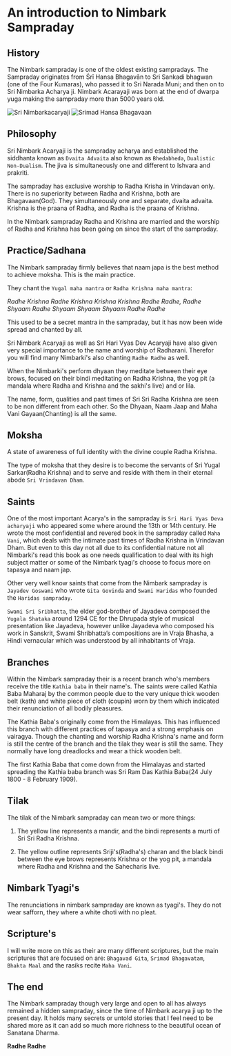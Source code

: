 # An introduction to Nimbark Sampraday

## History
The Nimbark sampraday is one of the oldest existing sampradays. The Sampraday originates from Śrī Hansa Bhagavān to Sri Sankadi bhagwan (one of the Four Kumaras), who passed it to Sri Narada Muni; and then on to Sri Nimbarka Acharya ji. Nimbark Acarayaji was born at the end of dwarpa yuga making the sampraday more than 5000 years old. 

![Sri Nimbarkacaryaji](images/nimbark/nimbarka.jpg)
![Srimad Hansa Bhagavaan](./images/nimbark/srimad_hamsa_bhagavan.jpg)

## Philosophy
Sri Nimbark Acaryaji is the sampraday acharya and established the siddhanta known as `Dvaita Advaita` also known as `Bhedabheda`, `Dualistic Non-Dualism`. The jiva is simultaneously one and different to Ishvara and prakriti.

The sampraday has exclusive worship to Radha Krisha in Vrindavan only.  There is no superiority between Radha and Krishna, both are Bhagavaan(God). They simultaneously one and separate, dvaita advaita. Krishna is the praana of Radha, and Radha is the praana of Krishna. 

In the Nimbark sampraday Radha and Krishna are married and the worship of Radha and Krishna has been going on since the start of the sampraday.

## Practice/Sadhana
The Nimbark sampraday firmly believes that naam japa is the best method to achieve moksha. This is the main practice. 

 They chant the `Yugal maha mantra` or `Radha Krishna maha mantra`: 
 
*Radhe Krishna Radhe Krishna 
Krishna Krishna Radhe Radhe, 
Radhe Shyaam Radhe Shyaam 
Shyaam Shyaam Radhe Radhe*

This used to be a secret mantra in the sampraday, but it has now been wide spread and chanted by all.

 Sri Nimbark Acaryaji as well as Sri Hari Vyas Dev Acaryaji have also given very special importance to the name and worship of Radharani. Therefor you will find many Nimbarki's also chanting `Radhe Radhe` as well.

When the Nimbarki's perform dhyaan they meditate between their eye brows, focused on their bindi meditating on Radha Krishna, the yog pit (a mandala where Radha and Krishna and the sakhi's live) and or lila. 

The name, form, qualities and past times of Sri Sri Radha Krishna are seen to be non different from each other. So the Dhyaan, Naam Jaap and Maha Vani Gayaan(Chanting) is all the same.

## Moksha
A state of awareness of full identity with the divine couple Radha Krishna.

The type of moksha that they desire is to become the servants of Sri Yugal Sarkar(Radha Krishna) and to serve and reside with them in their eternal abode `Sri Vrindavan Dham`. 


## Saints
One of the most important Acarya's in the sampraday is `Sri Hari Vyas Deva acharyaji` who appeared some where around the 13th or 14th century. He wrote the most confidential and revered book in the sampraday called `Maha Vani`, which deals with the intimate past times of Radha Krishna in Vrindavan Dham. But even to this day not all due to its confidential nature not all Nimbarki's read this book as one needs qualification to deal with its high subject matter or some of the Nimbark tyagi's choose to focus more on tapasya and naam jap.

Other very well know saints that come from the Nimbark sampraday is `Jayadev Goswami` who wrote `Gita Govinda` and `Swami Haridas` who founded the `Haridas sampraday`.

`Swami Sri Sribhatta`, the elder god-brother of Jayadeva composed the `Yugala Shataka` around 1294 CE for the Dhrupada style of musical presentation like Jayadeva, however unlike Jayadeva who composed his work in Sanskrit, Swami Shribhatta’s compositions are in Vraja Bhasha, a Hindi vernacular which was understood by all inhabitants of Vraja.

## Branches
Within the Nimbark sampraday their is a recent branch who's members receive the title `Kathia baba` in their name's. The saints were called Kathia Baba Maharaj by the common people due to the very unique thick wooden belt (kath) and white piece of cloth (coupin) worn by them which indicated their renunciation of all bodily pleasures.

The Kathia Baba's originally come from the Himalayas. This has influenced this branch with different practices of tapasya and a strong emphasis on vairagya. Though the chanting and worship Radha Krishna's name and form is still the centre of the branch and the tilak they wear is still the same. They normally have long dreadlocks and wear a thick wooden belt.

The first Kathia Baba that come down from the Himalayas and started spreading the Kathia baba branch was Sri Ram Das Kathia Baba(24 July 1800 - 8 February 1909).

## Tilak
The tilak of the Nimbark sampraday can mean two or more things:
1. The yellow line represents a mandir, and the bindi represents a murti of Sri Sri Radha Krishna.

2. The yellow outline represents Sriji's(Radha's) charan and the black bindi between the eye brows represents Krishna or the yog pit, a mandala where Radha and Krishna and the Sahecharis live. 

## Nimbark Tyagi's
The renunciations in nimbark sampraday are known as tyagi's. They do not wear safforn, they where a white dhoti with no pleat.

## Scripture's
I will write more on this as their are many different scriptures, but the main scriptures that are focused on are: `Bhagavad Gita`, `Srimad Bhagavatam`, `Bhakta Maal` and the rasiks recite `Maha Vani`.
 
## The end
The Nimbark sampraday though very large and open to all has always remained a hidden sampraday, since the time of Nimbark acarya ji up to the present day. It holds many secrets or untold stories that I feel need to be shared more as it can add so much more richness to the beautiful ocean of Sanatana Dharma.


**Radhe Radhe**
